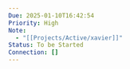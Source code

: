 ```yaml
---
Due: 2025-01-10T16:42:54
Priority: High
Note:
  - "[[Projects/Active/xavier]]"
Status: To be Started
Connection: []
---
```

